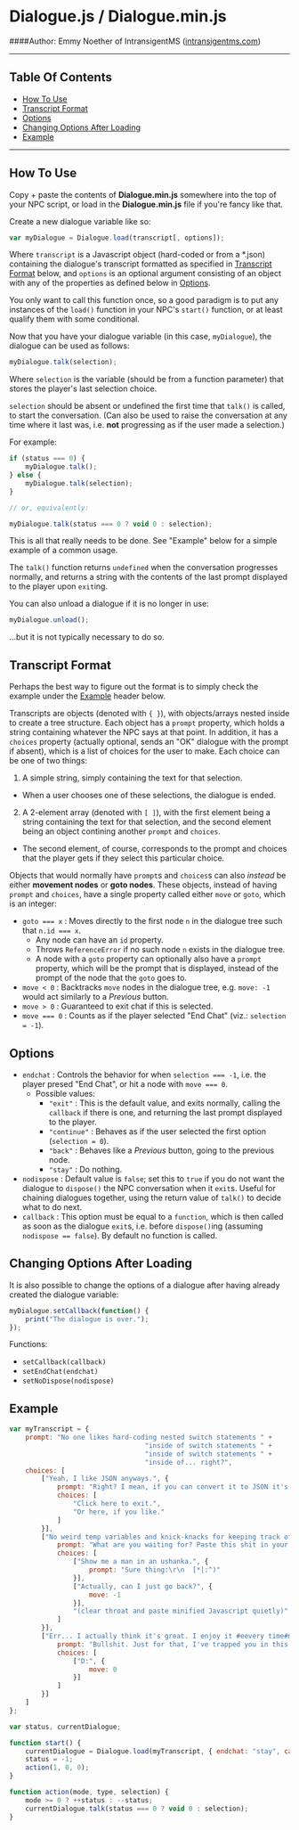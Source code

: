 Dialogue.js / Dialogue.min.js
=============================

####Author: Emmy Noether of IntransigentMS ([intransigentms.com](http://intransigentms.com/splash.html))
____________________________

Table Of Contents
-----------------
* [How To Use](#how-to-use)
* [Transcript Format](#transcript-format)
* [Options](#options)
* [Changing Options After Loading](#changing-options-after-loading)
* [Example](#example)

____________________________

<a name="how-to-use">How To Use</a>
----------
Copy + paste the contents of **Dialogue.min.js** somewhere into the top of your NPC script, or load in the **Dialogue.min.js** file if you're fancy like that.

Create a new dialogue variable like so:
```javascript
var myDialogue = Dialogue.load(transcript[, options]);
```
Where `transcript` is a Javascript object (hard-coded or from a *.json) containing the dialogue's transcript formatted as specified in [Transcript Format](#transcript-format) below, and `options` is an optional argument consisting of an object with any of the properties as defined below in [Options](#options).

You only want to call this function once, so a good paradigm is to put any instances of the `load()` function in your NPC's `start()` function, or at least qualify them with some conditional.

Now that you have your dialogue variable (in this case, `myDialogue`), the dialogue can be used as follows:
```javascript
myDialogue.talk(selection);
```
Where `selection` is the variable (should be from a function parameter) that stores the player's last selection choice.

`selection` should be absent or undefined the first time that `talk()` is called, to start the conversation. (Can also be used to raise the conversation at any time where it last was, i.e. **not** progressing as if the user made a selection.)

For example:
```javascript
if (status === 0) {
    myDialogue.talk();
} else {
    myDialogue.talk(selection);
}

// or, equivalently:

myDialogue.talk(status === 0 ? void 0 : selection);
```
This is all that really needs to be done. See "Example" below for a simple example of a common usage.

The `talk()` function returns `undefined` when the conversation progresses normally, and returns a string with the contents of the last prompt displayed to the player upon `exit`ing.

You can also unload a dialogue if it is no longer in use:
```javascript
myDialogue.unload();
```
...but it is not typically necessary to do so.

<a name="transcript-format">Transcript Format</a>
-----------------
Perhaps the best way to figure out the format is to simply check the example under the [Example](#example) header below.

Transcripts are objects (denoted with `{ }`), with objects/arrays nested inside to create a tree structure.
Each object has a `prompt` property, which holds a string containing whatever the NPC says at that point.
In addition, it has a `choices` property (actually optional, sends an "OK" dialogue with the prompt if absent), which is a list of choices for the user to make. Each choice can be one of two things:

1. A simple string, simply containing the text for that selection.
  * When a user chooses one of these selections, the dialogue is ended.

2. A 2-element array (denoted with `[ ]`), with the first element being a string containing the text for that selection, and the second element being an object contining another `prompt` and `choices`.
  * The second element, of course, corresponds to the prompt and choices that the player gets if they select this particular choice.

Objects that would normally have `prompt`s and `choices`s can also *instead* be either **movement nodes** or **goto nodes**. These objects, instead of having `prompt` and `choices`, have a single property called either `move` or `goto`, which is an integer:

* `goto === x` : Moves directly to the first node `n` in the dialogue tree such that `n.id === x`.
  - Any node can have an `id` property.
  - Throws `ReferenceError` if no such node `n` exists in the dialogue tree.
  - A node with a `goto` property can optionally also have a `prompt` property, which will be the prompt that is displayed, instead of the prompt of the node that the `goto` goes to.
* `move < 0` : Backtracks `move` nodes in the dialogue tree, e.g. `move: -1` would act similarly to a *Previous* button.
* `move > 0` : Guaranteed to exit chat if this is selected.
* `move === 0` : Counts as if the player selected "End Chat" (viz.: `selection = -1`).

<a name="options">Options</a>
-------
* `endchat` : Controls the behavior for when `selection === -1`, i.e. the player presed "End Chat", or hit a node with `move === 0`.
    - Possible values:
        + `"exit"` : This is the default value, and exits normally, calling the `callback` if there is one, and returning the last prompt displayed to the player.
        + `"continue"` : Behaves as if the user selected the first option (`selection = 0`).
        + `"back"` : Behaves like a *Previous* button, going to the previous node.
        + `"stay"` : Do nothing.
* `nodispose` : Default value is `false`; set this to `true` if you do not want the dialogue to `dispose()` the NPC conversation when it `exit`s. Useful for chaining dialogues together, using the return value of `talk()` to decide what to do next.
* `callback` : This option must be equal to a `function`, which is then called as soon as the dialogue `exit`s, i.e. before `dispose()`ing (assuming `nodispose == false`). By default no function is called.

<a name="changing-options-after-loading">Changing Options After Loading</a>
------------------------------
It is also possible to change the options of a dialogue after having already created the dialogue variable:
```javascript
myDialogue.setCallback(function() {
    print("The dialogue is over.");
});
```

Functions:

* `setCallback(callback)`
* `setEndChat(endchat)`
* `setNoDispose(nodispose)`

<a name="example">Example</a>
-------
```javascript
var myTranscript = {
    prompt: "No one likes hard-coding nested switch statements " +
                                  "inside of switch statements " +
                                  "inside of switch statements " +
                                  "inside of... right?",
    choices: [
        ["Yeah, I like JSON anyways.", {
            prompt: "Right? I mean, if you can convert it to JSON it's all good as far as I'm concerned.",
            choices: [
                "Click here to exit.",
                "Or here, if you like."
            ]
        }],
        ["No weird temp variables and knick-knacks for keeping track of shit? Easier on the eyes? Sign me up.", {
            prompt: "What are you waiting for? Paste this shit in your scripts!",
            choices: [
                ["Show me a man in an ushanka.", {
                    prompt: "Sure thing:\r\n  [*|:^)"
                }],
                ["Actually, can I just go back?", {
                    move: -1
                }],
                "(clear throat and paste minified Javascript quietly)"
            ]
        }],
        ["Err... I actually think it's great. I enjoy it #eevery time#n I rewrite the same thing.", {
            prompt: "Bullshit. Just for that, I've trapped you in this dialogue box.",
            choices: [
                ["D:", {
                    move: 0
                }]
            ]
        }]
    ]
};

var status, currentDialogue;

function start() {
    currentDialogue = Dialogue.load(myTranscript, { endchat: "stay", callback: function() { print("callback!"); } });
    status = -1;
    action(1, 0, 0);
}

function action(mode, type, selection) {
    mode >= 0 ? ++status : --status;
    currentDialogue.talk(status === 0 ? void 0 : selection);
}
```
